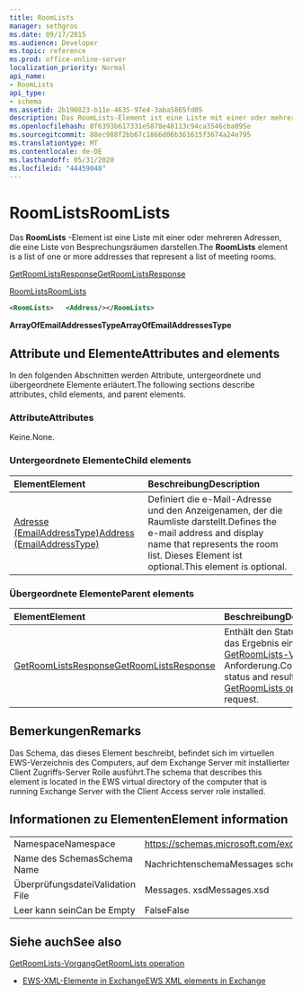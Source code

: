 ```yaml
---
title: RoomLists
manager: sethgros
ms.date: 09/17/2015
ms.audience: Developer
ms.topic: reference
ms.prod: office-online-server
localization_priority: Normal
api_name:
- RoomLists
api_type:
- schema
ms.assetid: 2b190823-b11e-4635-97e4-3aba5865fd05
description: Das RoomLists-Element ist eine Liste mit einer oder mehreren Adressen, die eine Liste von Besprechungsräumen darstellen.
ms.openlocfilehash: 8f6393b617331e5878e48113c94ca3546cba095e
ms.sourcegitcommit: 88ec988f2bb67c1866d06b361615f3674a24e795
ms.translationtype: MT
ms.contentlocale: de-DE
ms.lasthandoff: 05/31/2020
ms.locfileid: "44459048"
---
```

# <a name="roomlists"></a><span data-ttu-id="848d9-103">RoomLists</span><span class="sxs-lookup"><span data-stu-id="848d9-103">RoomLists</span></span>

<span data-ttu-id="848d9-104">Das **RoomLists** -Element ist eine Liste mit einer oder mehreren Adressen, die eine Liste von Besprechungsräumen darstellen.</span><span class="sxs-lookup"><span data-stu-id="848d9-104">The **RoomLists** element is a list of one or more addresses that represent a list of meeting rooms.</span></span> 
  
[<span data-ttu-id="848d9-105">GetRoomListsResponse</span><span class="sxs-lookup"><span data-stu-id="848d9-105">GetRoomListsResponse</span></span>](getroomlistsresponse.md)
  
[<span data-ttu-id="848d9-106">RoomLists</span><span class="sxs-lookup"><span data-stu-id="848d9-106">RoomLists</span></span>](roomlists.md)
  
```xml
<RoomLists>   <Address/></RoomLists>
```

 <span data-ttu-id="848d9-107">**ArrayOfEmailAddressesType**</span><span class="sxs-lookup"><span data-stu-id="848d9-107">**ArrayOfEmailAddressesType**</span></span>
## <a name="attributes-and-elements"></a><span data-ttu-id="848d9-108">Attribute und Elemente</span><span class="sxs-lookup"><span data-stu-id="848d9-108">Attributes and elements</span></span>

<span data-ttu-id="848d9-109">In den folgenden Abschnitten werden Attribute, untergeordnete und übergeordnete Elemente erläutert.</span><span class="sxs-lookup"><span data-stu-id="848d9-109">The following sections describe attributes, child elements, and parent elements.</span></span>
  
### <a name="attributes"></a><span data-ttu-id="848d9-110">Attribute</span><span class="sxs-lookup"><span data-stu-id="848d9-110">Attributes</span></span>

<span data-ttu-id="848d9-111">Keine.</span><span class="sxs-lookup"><span data-stu-id="848d9-111">None.</span></span>
  
### <a name="child-elements"></a><span data-ttu-id="848d9-112">Untergeordnete Elemente</span><span class="sxs-lookup"><span data-stu-id="848d9-112">Child elements</span></span>

|<span data-ttu-id="848d9-113">**Element**</span><span class="sxs-lookup"><span data-stu-id="848d9-113">**Element**</span></span>|<span data-ttu-id="848d9-114">**Beschreibung**</span><span class="sxs-lookup"><span data-stu-id="848d9-114">**Description**</span></span>|
|:-----|:-----|
|[<span data-ttu-id="848d9-115">Adresse (EmailAddressType)</span><span class="sxs-lookup"><span data-stu-id="848d9-115">Address (EmailAddressType)</span></span>](address-emailaddresstype.md) <br/> |<span data-ttu-id="848d9-116">Definiert die e-Mail-Adresse und den Anzeigenamen, der die Raumliste darstellt.</span><span class="sxs-lookup"><span data-stu-id="848d9-116">Defines the e-mail address and display name that represents the room list.</span></span> <span data-ttu-id="848d9-117">Dieses Element ist optional.</span><span class="sxs-lookup"><span data-stu-id="848d9-117">This element is optional.</span></span>  <br/> |
   
### <a name="parent-elements"></a><span data-ttu-id="848d9-118">Übergeordnete Elemente</span><span class="sxs-lookup"><span data-stu-id="848d9-118">Parent elements</span></span>

|<span data-ttu-id="848d9-119">**Element**</span><span class="sxs-lookup"><span data-stu-id="848d9-119">**Element**</span></span>|<span data-ttu-id="848d9-120">**Beschreibung**</span><span class="sxs-lookup"><span data-stu-id="848d9-120">**Description**</span></span>|
|:-----|:-----|
|[<span data-ttu-id="848d9-121">GetRoomListsResponse</span><span class="sxs-lookup"><span data-stu-id="848d9-121">GetRoomListsResponse</span></span>](getroomlistsresponse.md) <br/> |<span data-ttu-id="848d9-122">Enthält den Status und das Ergebnis einer [GetRoomLists-Vorgangs](getroomlists-operation.md) Anforderung.</span><span class="sxs-lookup"><span data-stu-id="848d9-122">Contains the status and result of a [GetRoomLists operation](getroomlists-operation.md) request.</span></span>  <br/> |
   
## <a name="remarks"></a><span data-ttu-id="848d9-123">Bemerkungen</span><span class="sxs-lookup"><span data-stu-id="848d9-123">Remarks</span></span>

<span data-ttu-id="848d9-124">Das Schema, das dieses Element beschreibt, befindet sich im virtuellen EWS-Verzeichnis des Computers, auf dem Exchange Server mit installierter Client Zugriffs-Server Rolle ausführt.</span><span class="sxs-lookup"><span data-stu-id="848d9-124">The schema that describes this element is located in the EWS virtual directory of the computer that is running Exchange Server with the Client Access server role installed.</span></span>
  
## <a name="element-information"></a><span data-ttu-id="848d9-125">Informationen zu Elementen</span><span class="sxs-lookup"><span data-stu-id="848d9-125">Element information</span></span>

|||
|:-----|:-----|
|<span data-ttu-id="848d9-126">Namespace</span><span class="sxs-lookup"><span data-stu-id="848d9-126">Namespace</span></span>  <br/> |https://schemas.microsoft.com/exchange/services/2006/messages  <br/> |
|<span data-ttu-id="848d9-127">Name des Schemas</span><span class="sxs-lookup"><span data-stu-id="848d9-127">Schema Name</span></span>  <br/> |<span data-ttu-id="848d9-128">Nachrichtenschema</span><span class="sxs-lookup"><span data-stu-id="848d9-128">Messages schema</span></span>  <br/> |
|<span data-ttu-id="848d9-129">Überprüfungsdatei</span><span class="sxs-lookup"><span data-stu-id="848d9-129">Validation File</span></span>  <br/> |<span data-ttu-id="848d9-130">Messages. xsd</span><span class="sxs-lookup"><span data-stu-id="848d9-130">Messages.xsd</span></span>  <br/> |
|<span data-ttu-id="848d9-131">Leer kann sein</span><span class="sxs-lookup"><span data-stu-id="848d9-131">Can be Empty</span></span>  <br/> |<span data-ttu-id="848d9-132">False</span><span class="sxs-lookup"><span data-stu-id="848d9-132">False</span></span>  <br/> |
   
## <a name="see-also"></a><span data-ttu-id="848d9-133">Siehe auch</span><span class="sxs-lookup"><span data-stu-id="848d9-133">See also</span></span>



[<span data-ttu-id="848d9-134">GetRoomLists-Vorgang</span><span class="sxs-lookup"><span data-stu-id="848d9-134">GetRoomLists operation</span></span>](getroomlists-operation.md)


- [<span data-ttu-id="848d9-135">EWS-XML-Elemente in Exchange</span><span class="sxs-lookup"><span data-stu-id="848d9-135">EWS XML elements in Exchange</span></span>](ews-xml-elements-in-exchange.md)


